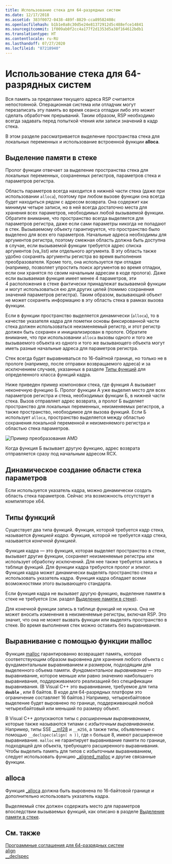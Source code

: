 ```yaml
---
title: Использование стека для 64-разрядных систем
ms.date: 12/17/2018
ms.assetid: 383f0072-0438-489f-8829-cca89582408c
ms.openlocfilehash: b1b1e0a8c30d5e24e81372912d5c488efce14841
ms.sourcegitcommit: 1f009ab0f2cc4a177f2d1353d5a38f164612bdb1
ms.translationtype: HT
ms.contentlocale: ru-RU
ms.lasthandoff: 07/27/2020
ms.locfileid: "87218940"
---
```

# <a name="x64-stack-usage"></a>Использование стека для 64-разрядных систем

Вся память за пределами текущего адреса RSP считается непостоянной. Операционная система или отладчик могут перезаписать эту память во время сеанса отладки либо это может сделать обработчик прерываний. Таким образом, RSP необходимо всегда задавать перед попыткой чтения или записи значений в кадр стека.

В этом разделе рассматривается выделение пространства стека для локальных переменных и использование встроенной функции **alloca**.

## <a name="stack-allocation"></a>Выделение памяти в стеке

Пролог функции отвечает за выделение пространства стека для локальных переменных, сохраненных регистров, параметров стека и параметров регистра.

Область параметров всегда находится в нижней части стека (даже при использовании `alloca`), поэтому при любом вызове функции она всегда будет находиться рядом с адресом возврата. Она содержит как минимум четыре записи, но в ней всегда достаточно места для хранения всех параметров, необходимых любой вызываемой функции. Обратите внимание, что пространство всегда выделяется для параметров регистра, даже если сами параметры никогда не попадают в стек. Вызываемому объекту гарантируется, что пространство было выделено для всех его параметров. Начальные адреса необходимы для аргументов регистра, поэтому смежная область должна быть доступна в случае, если вызываемой функции требуется адрес списка аргументов (va_list) или отдельного аргумента. В эту область также удобно сохранять аргументы регистра во время выполнения преобразователя. Кроме того, она используется при отладке (например, позволяет упростить поиск аргументов во время отладки, если они хранятся по своим начальным адресам в коде пролога). Даже если вызываемая функция имеет менее 4 параметров, эти 4 расположения в стеке фактически принадлежат вызываемой функции и могут использоваться ею для других целей (помимо сохранения значений параметров регистра).  Таким образом, вызывающий объект не может сохранять информацию в эту область стека в рамках вызова функции.

Если в функции пространство выделяется динамически (`alloca`), то в качестве указателя кадра для пометки основы фиксированной части стека должен использоваться неизменяемый регистр, и этот регистр должен быть сохранен и инициализирован в прологе. Обратите внимание, что при использовании `alloca` вызовы одного и того же вызываемого объекта из одного и того же вызывающего объекта могут иметь разные начальные адреса для параметров регистра.

Стек всегда будет выравниваться по 16-байтной границе, но только не в прологе (например, после отправки возвращаемого адреса) и за исключением случаев, указанных в разделе [Типы функций](#function-types) для определенного класса функций кадра.

Ниже приведен пример компоновки стека, где функция А вызывает неконечную функцию Б. Пролог функции А уже выделил место для всех параметров регистра и стека, необходимых функции Б, в нижней части стека. Вызов отправляет адрес возврата, а пролог Б выделяет пространство для локальных переменных, неизменяемых регистров, а также пространство, необходимое для вызова функций. Если Б использует `alloca`, пространство выделяется между областью сохранения локальной переменной и неизменяемого регистра и областью стека параметров.

![Пример преобразования AMD](../build/media/vcamd_conv_ex_5.png "Пример преобразования AMD")

Когда функция Б вызывает другую функцию, адрес возврата отправляется сразу под начальным адресом RCX.

## <a name="dynamic-parameter-stack-area-construction"></a>Динамическое создание области стека параметров

Если используется указатель кадра, можно динамически создать область стека параметров. Сейчас эта возможность отсутствует в компиляторе x64.

## <a name="function-types"></a>Типы функций

Существует два типа функций. Функция, которой требуется кадр стека, называется *функцией кадра*. Функция, которой не требуется кадр стека, называется *конечной функцией*.

Функция кадра — это функция, которая выделяет пространство в стеке, вызывает другие функции, сохраняет неизменяемые регистры или использует обработку исключений. Для нее также требуется запись в таблице функций. Для функции кадра требуются пролог и эпилог. Функция кадра может динамически выделять пространство стека и использовать указатель кадра. Функция кадра обладает всеми возможностями этого вызывающего стандарта.

Если функция кадра не вызывает другую функцию, выделение памяти в стеке не требуется (см. раздел [Выделение памяти в стеке](#stack-allocation)).

Для конечной функции запись в таблице функций не нужна. Она не может вносить изменения в неизменяемые регистры, включая RSP. Это значит, что она не может вызвать функции или выделять пространство в стеке. Во время выполнения стек можно оставить без выравнивания.

## <a name="malloc-alignment"></a>Выравнивание с помощью функции malloc

Функция [malloc](../c-runtime-library/reference/malloc.md) гарантированно возвращает память, которая соответствующим образом выровнена для хранения любого объекта с фундаментальным выравниванием и размером, подходящим для выделенного объема памяти. *Фундаментальное выравнивание* — это выравнивание, которое меньше или равно значению наибольшего выравнивания, поддерживаемого реализацией без спецификации выравнивания. (В Visual C++ это выравнивание, требуемое для типа **`double`** , или 8 байтов. В коде для 64-разрядных платформ это ограничение составляет 16 байтов.) Например, четырехбайтовое выделение будет выровнено по границе, поддерживающей любой четырехбайтовый или меньший по размеру объект.

В Visual C++ допускаются типы с *расширенным выравниванием*, которые также называются типами с *избыточным выравниванием*. Например, типы SSE [__m128](../cpp/m128.md) и `__m256`, а также типы, объявленные с помощью `__declspec(align( n ))`, где `n` больше 8, имеют расширенное выравнивание. `malloc` не гарантирует выравнивание памяти по границе, подходящей для объекта, требующего расширенного выравнивания. Чтобы выделить память для типов с избыточным выравниванием, следует использовать функцию [_aligned_malloc](../c-runtime-library/reference/aligned-malloc.md) и другие связанные функции.

## <a name="alloca"></a>alloca

Функция [_alloca](../c-runtime-library/reference/alloca.md) должна быть выровнена по 16-байтовой границе и дополнительно использовать указатель кадра.

Выделяемый стек должен содержать место для параметров впоследствии вызываемых функций, как описано в разделе [Выделение памяти в стеке](#stack-allocation).

## <a name="see-also"></a>См. также

[Программные соглашения для 64-разрядных систем](../build/x64-software-conventions.md)<br/>
[align](../cpp/align-cpp.md)<br/>
[__declspec](../cpp/declspec.md)
